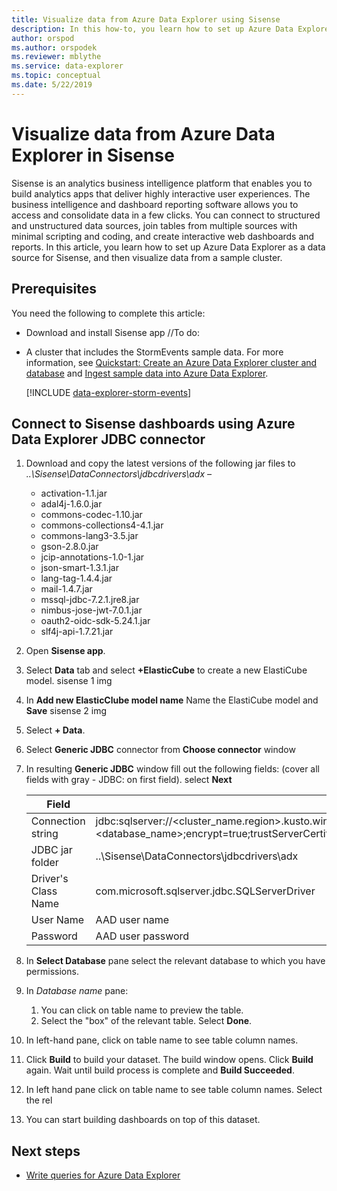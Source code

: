 ```yaml
---
title: Visualize data from Azure Data Explorer using Sisense
description: In this how-to, you learn how to set up Azure Data Explorer as a data source for Sisense, and then visualize data.
author: orspod
ms.author: orspodek
ms.reviewer: mblythe
ms.service: data-explorer
ms.topic: conceptual
ms.date: 5/22/2019
---
```


# Visualize data from Azure Data Explorer in Sisense

Sisense is an analytics business intelligence platform that enables you to build analytics apps that deliver highly interactive user experiences. The business intelligence and dashboard reporting software allows you to access and consolidate data in a few clicks.
You can connect to structured and unstructured data sources, join tables from multiple sources with minimal scripting and coding, and create interactive web dashboards and reports. In this article, you learn how to set up Azure Data Explorer as a data source for Sisense, and then visualize data from a sample cluster.

## Prerequisites

You need the following to complete this article:

* Download and install Sisense app //To do: <link>

* A cluster that includes the StormEvents sample data. For  more information, see [Quickstart: Create an Azure Data Explorer cluster and database](create-cluster-database-portal.md) and [Ingest sample data into Azure Data Explorer](ingest-sample-data.md).

    [!INCLUDE [data-explorer-storm-events](../../includes/data-explorer-storm-events.md)]

## Connect to Sisense dashboards using Azure Data Explorer JDBC connector

1. Download and copy the latest versions of the following jar files to *..\Sisense\DataConnectors\jdbcdrivers\adx –* 

    * activation-1.1.jar
    * adal4j-1.6.0.jar
    * commons-codec-1.10.jar
    * commons-collections4-4.1.jar
    * commons-lang3-3.5.jar
    * gson-2.8.0.jar
    * jcip-annotations-1.0-1.jar
    * json-smart-1.3.1.jar
    * lang-tag-1.4.4.jar
    * mail-1.4.7.jar
    * mssql-jdbc-7.2.1.jre8.jar
    * nimbus-jose-jwt-7.0.1.jar
    * oauth2-oidc-sdk-5.24.1.jar
    * slf4j-api-1.7.21.jar
    
1. Open **Sisense app**.
1. Select **Data** tab and select **+ElasticCube** to create a new ElastiCube model.
    sisense 1 img
1. In **Add new ElasticClube model name** Name the ElastiCube model and **Save**
    sisense 2 img
1. Select **+ Data**.
1. Select **Generic JDBC** connector from **Choose connector** window 
1. In resulting **Generic JDBC** window fill out the following fields: (cover all fields with gray - JDBC: on first field). select **Next**

    |Field |Description |
    |---------|---------|
    |Connection string     |   jdbc:sqlserver://<cluster_name.region>.kusto.windows.net:1433;database=<database_name>;encrypt=true;trustServerCertificate=false;hostNameInCertificate=*.kusto.windows.net;loginTimeout=30;authentication=ActiveDirectoryPassword      |
    |JDBC jar folder  |    ..\Sisense\DataConnectors\jdbcdrivers\adx     |
    |Driver's Class Name    |   com.microsoft.sqlserver.jdbc.SQLServerDriver      |
    |User Name   |    AAD user name     |
    |Password     |   AAD user password      |

1. In **Select Database** pane select the relevant database to which you have permissions.
1. In *Database name* pane:
    1. You can click on table name to preview the table. 
    1. Select the "box" of the relevant table. Select **Done**.
1. In left-hand pane, click on table name to see table column names. 
1. Click **Build** to build your dataset. The build window opens. Click **Build** again. Wait until build process is complete and **Build Succeeded**.
1. In left hand pane click on table name to see table column names. Select the rel
1. You can start building dashboards on top of this dataset.

## Next steps

* [Write queries for Azure Data Explorer](write-queries.md)

